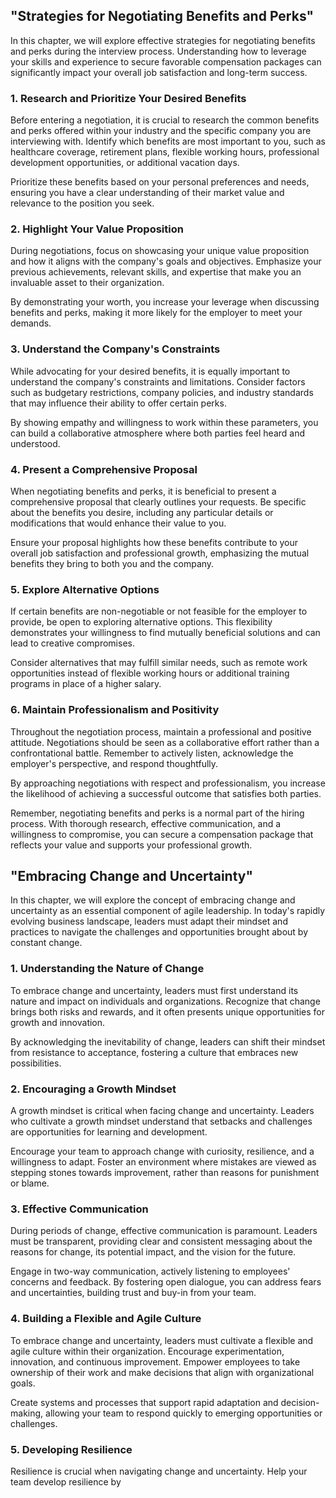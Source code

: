 "Strategies for Negotiating Benefits and Perks"
-----------------------------------------------

In this chapter, we will explore effective strategies for negotiating benefits and perks during the interview process. Understanding how to leverage your skills and experience to secure favorable compensation packages can significantly impact your overall job satisfaction and long-term success.

### 1. Research and Prioritize Your Desired Benefits

Before entering a negotiation, it is crucial to research the common benefits and perks offered within your industry and the specific company you are interviewing with. Identify which benefits are most important to you, such as healthcare coverage, retirement plans, flexible working hours, professional development opportunities, or additional vacation days.

Prioritize these benefits based on your personal preferences and needs, ensuring you have a clear understanding of their market value and relevance to the position you seek.

### 2. Highlight Your Value Proposition

During negotiations, focus on showcasing your unique value proposition and how it aligns with the company's goals and objectives. Emphasize your previous achievements, relevant skills, and expertise that make you an invaluable asset to their organization.

By demonstrating your worth, you increase your leverage when discussing benefits and perks, making it more likely for the employer to meet your demands.

### 3. Understand the Company's Constraints

While advocating for your desired benefits, it is equally important to understand the company's constraints and limitations. Consider factors such as budgetary restrictions, company policies, and industry standards that may influence their ability to offer certain perks.

By showing empathy and willingness to work within these parameters, you can build a collaborative atmosphere where both parties feel heard and understood.

### 4. Present a Comprehensive Proposal

When negotiating benefits and perks, it is beneficial to present a comprehensive proposal that clearly outlines your requests. Be specific about the benefits you desire, including any particular details or modifications that would enhance their value to you.

Ensure your proposal highlights how these benefits contribute to your overall job satisfaction and professional growth, emphasizing the mutual benefits they bring to both you and the company.

### 5. Explore Alternative Options

If certain benefits are non-negotiable or not feasible for the employer to provide, be open to exploring alternative options. This flexibility demonstrates your willingness to find mutually beneficial solutions and can lead to creative compromises.

Consider alternatives that may fulfill similar needs, such as remote work opportunities instead of flexible working hours or additional training programs in place of a higher salary.

### 6. Maintain Professionalism and Positivity

Throughout the negotiation process, maintain a professional and positive attitude. Negotiations should be seen as a collaborative effort rather than a confrontational battle. Remember to actively listen, acknowledge the employer's perspective, and respond thoughtfully.

By approaching negotiations with respect and professionalism, you increase the likelihood of achieving a successful outcome that satisfies both parties.

Remember, negotiating benefits and perks is a normal part of the hiring process. With thorough research, effective communication, and a willingness to compromise, you can secure a compensation package that reflects your value and supports your professional growth.

"Embracing Change and Uncertainty"
----------------------------------

In this chapter, we will explore the concept of embracing change and uncertainty as an essential component of agile leadership. In today's rapidly evolving business landscape, leaders must adapt their mindset and practices to navigate the challenges and opportunities brought about by constant change.

### 1. Understanding the Nature of Change

To embrace change and uncertainty, leaders must first understand its nature and impact on individuals and organizations. Recognize that change brings both risks and rewards, and it often presents unique opportunities for growth and innovation.

By acknowledging the inevitability of change, leaders can shift their mindset from resistance to acceptance, fostering a culture that embraces new possibilities.

### 2. Encouraging a Growth Mindset

A growth mindset is critical when facing change and uncertainty. Leaders who cultivate a growth mindset understand that setbacks and challenges are opportunities for learning and development.

Encourage your team to approach change with curiosity, resilience, and a willingness to adapt. Foster an environment where mistakes are viewed as stepping stones towards improvement, rather than reasons for punishment or blame.

### 3. Effective Communication

During periods of change, effective communication is paramount. Leaders must be transparent, providing clear and consistent messaging about the reasons for change, its potential impact, and the vision for the future.

Engage in two-way communication, actively listening to employees' concerns and feedback. By fostering open dialogue, you can address fears and uncertainties, building trust and buy-in from your team.

### 4. Building a Flexible and Agile Culture

To embrace change and uncertainty, leaders must cultivate a flexible and agile culture within their organization. Encourage experimentation, innovation, and continuous improvement. Empower employees to take ownership of their work and make decisions that align with organizational goals.

Create systems and processes that support rapid adaptation and decision-making, allowing your team to respond quickly to emerging opportunities or challenges.

### 5. Developing Resilience

Resilience is crucial when navigating change and uncertainty. Help your team develop resilience by
